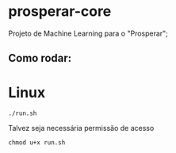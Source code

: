 # prosperar-core

Projeto de Machine Learning para o "Prosperar";

## Como rodar:

# Linux

```
./run.sh
```

Talvez seja necessária permissão de acesso

```
chmod u+x run.sh
```